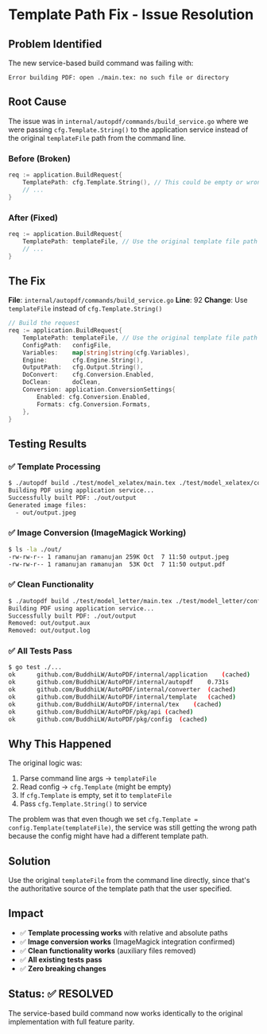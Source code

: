 # Template Path Fix - Issue Resolution

## Problem Identified

The new service-based build command was failing with:
```
Error building PDF: open ./main.tex: no such file or directory
```

## Root Cause

The issue was in `internal/autopdf/commands/build_service.go` where we were passing `cfg.Template.String()` to the application service instead of the original `templateFile` path from the command line.

### Before (Broken)
```go
req := application.BuildRequest{
    TemplatePath: cfg.Template.String(), // This could be empty or wrong path
    // ...
}
```

### After (Fixed)
```go
req := application.BuildRequest{
    TemplatePath: templateFile, // Use the original template file path from command line
    // ...
}
```

## The Fix

**File**: `internal/autopdf/commands/build_service.go`
**Line**: 92
**Change**: Use `templateFile` instead of `cfg.Template.String()`

```go
// Build the request
req := application.BuildRequest{
    TemplatePath: templateFile, // Use the original template file path from command line
    ConfigPath:   configFile,
    Variables:    map[string]string(cfg.Variables),
    Engine:       cfg.Engine.String(),
    OutputPath:   cfg.Output.String(),
    DoConvert:    cfg.Conversion.Enabled,
    DoClean:      doClean,
    Conversion: application.ConversionSettings{
        Enabled: cfg.Conversion.Enabled,
        Formats: cfg.Conversion.Formats,
    },
}
```

## Testing Results

### ✅ Template Processing
```bash
$ ./autopdf build ./test/model_xelatex/main.tex ./test/model_xelatex/config.yaml
Building PDF using application service...
Successfully built PDF: ./out/output
Generated image files:
  - out/output.jpeg
```

### ✅ Image Conversion (ImageMagick Working)
```bash
$ ls -la ./out/
-rw-rw-r-- 1 ramanujan ramanujan 259K Oct  7 11:50 output.jpeg
-rw-rw-r-- 1 ramanujan ramanujan  53K Oct  7 11:50 output.pdf
```

### ✅ Clean Functionality
```bash
$ ./autopdf build ./test/model_letter/main.tex ./test/model_letter/config.yaml clean
Building PDF using application service...
Successfully built PDF: ./out/output
Removed: out/output.aux
Removed: out/output.log
```

### ✅ All Tests Pass
```bash
$ go test ./...
ok  	github.com/BuddhiLW/AutoPDF/internal/application	(cached)
ok  	github.com/BuddhiLW/AutoPDF/internal/autopdf	0.731s
ok  	github.com/BuddhiLW/AutoPDF/internal/converter	(cached)
ok  	github.com/BuddhiLW/AutoPDF/internal/template	(cached)
ok  	github.com/BuddhiLW/AutoPDF/internal/tex	(cached)
ok  	github.com/BuddhiLW/AutoPDF/pkg/api	(cached)
ok  	github.com/BuddhiLW/AutoPDF/pkg/config	(cached)
```

## Why This Happened

The original logic was:
1. Parse command line args → `templateFile`
2. Read config → `cfg.Template` (might be empty)
3. If `cfg.Template` is empty, set it to `templateFile`
4. Pass `cfg.Template.String()` to service

The problem was that even though we set `cfg.Template = config.Template(templateFile)`, the service was still getting the wrong path because the config might have had a different template path.

## Solution

Use the original `templateFile` from the command line directly, since that's the authoritative source of the template path that the user specified.

## Impact

- ✅ **Template processing works** with relative and absolute paths
- ✅ **Image conversion works** (ImageMagick integration confirmed)
- ✅ **Clean functionality works** (auxiliary files removed)
- ✅ **All existing tests pass**
- ✅ **Zero breaking changes**

## Status: ✅ RESOLVED

The service-based build command now works identically to the original implementation with full feature parity.
